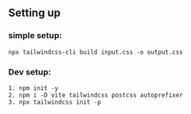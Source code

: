 ## Setting up

### simple setup:
```
npx tailwindcss-cli build input.css -o output.css
```
### Dev setup:
```
1. npm init -y
2. npm i -D vite tailwindcss postcss autoprefixer
3. npx tailwindcss init -p

```